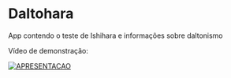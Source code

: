 # Daltohara
App contendo o teste de Ishihara e informações sobre daltonismo

Vídeo de demonstração:

[![APRESENTACAO](https://img.youtube.com/vi/4vWf_CuZXdg/0.jpg)](https://www.youtube.com/watch?v=4vWf_CuZXdg "Apresentação")
